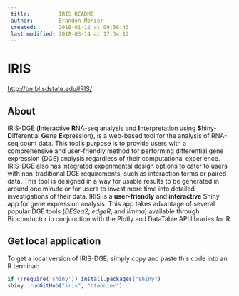 ```yaml
---
 title:         IRIS README
 author:        Brandon Monier
 created:       2018-01-12 at 09:56:43
 last modified: 2018-03-14 at 17:34:12
---
```


# IRIS
<http://bmbl.sdstate.edu/IRIS/>

## About
IRIS-DGE (**I**nteractive **R**NA-seq analysis and **I**nterpretation using
**S**hiny-**D**ifferential **G**ene **E**xpression), is a web-based tool for
the analysis of RNA-seq count data. This tool’s purpose is to provide users 
with a comprehensive and user-friendly method for performing differential gene 
expression (DGE) analysis regardless of their computational experience. 
IRIS-DGE also has integrated experimental design options to cater to users 
with non-traditional DGE requirements, such as interaction terms or paired 
data. This tool is designed in a way for usable results to be generated in 
around one minute or for users to invest more time into detailed 
investigations of their data. IRIS is a **user-friendly** and **interactive** 
Shiny app for gene expression analysis. This app takes advantage of several 
popular DGE tools (*DESeq2*, *edgeR*, and *limma*) available through 
Bioconductor in conjunction with the Plotly and DataTable API libraries for R.

## Get local application
To get a local version of IRIS-DGE, simply copy and paste this code into an R
terminal:

``` r
if (!require('shiny')) install.packages("shiny")
shiny::runGitHub("iris", "btmonier")
```